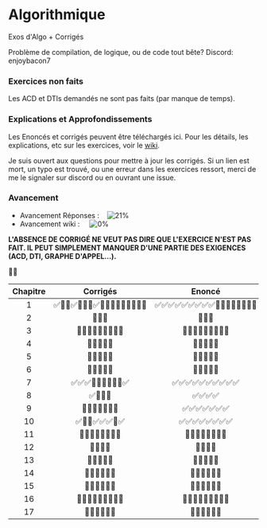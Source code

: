 # Algorithmique
Exos d'Algo + Corrigés

Problème de compilation, de logique, ou de code tout bête?
Discord: enjoybacon7

### Exercices non faits

Les ACD et DTIs demandés ne sont pas faits (par manque de temps).

### Explications et Approfondissements

Les Enoncés et corrigés peuvent être téléchargés ici. Pour les détails, les explications, etc sur les exercices, voir le [wiki](https://github.com/EnjoyBacon7/Algorithmique/wiki/Algorithmique).

Je suis ouvert aux questions pour mettre à jour les corrigés. Si un lien est mort, un typo est trouvé, ou une erreur dans les exercices ressort, merci de me le signaler sur discord ou en ouvrant une issue.

### Avancement

- Avancement Réponses : &nbsp;&nbsp; ![21%](https://progress-bar.dev/21)
- Avancement wiki : &nbsp;&nbsp;&nbsp; ![0%](https://progress-bar.dev/0)
<!-- 51/234 -->
<!-- 0/234 -->

**L'ABSENCE DE CORRIGÉ NE VEUT PAS DIRE QUE L'EXERCICE N'EST PAS FAIT. IL PEUT SIMPLEMENT MANQUER D'UNE PARTIE DES EXIGENCES (ACD, DTI, GRAPHE D'APPEL...).**

🔲✅

<center>

| Chapitre | Corrigés                                    | Enoncé                                     | Commentaires                                | Wiki                                       |
|:--------:|:-------------------------------------------:|:------------------------------------------:|:-------------------------------------------:|:------------------------------------------:|
| 1        | ✅🔲🔲✅🔲🔲🔲✅🔲🔲🔲🔲🔲🔲🔲🔲🔲 | ✅✅✅✅✅✅✅✅✅🔲🔲🔲🔲🔲🔲🔲🔲 | 🔲🔲🔲🔲🔲🔲🔲🔲🔲🔲🔲🔲🔲🔲🔲🔲🔲 | 🔲🔲🔲🔲🔲🔲🔲🔲🔲🔲🔲🔲🔲🔲🔲🔲🔲 |
| 2        | 🔲🔲🔲                                    | 🔲🔲🔲                                    | 🔲🔲🔲                                    | 🔲🔲🔲                                    |
| 3        | 🔲🔲🔲🔲🔲🔲🔲🔲🔲                     | 🔲🔲🔲🔲🔲🔲🔲🔲🔲                     | 🔲🔲🔲🔲🔲🔲🔲🔲🔲                     | 🔲🔲🔲🔲🔲🔲🔲🔲🔲                     |
| 4        | 🔲🔲🔲🔲🔲                               | 🔲🔲🔲🔲🔲                               | 🔲🔲🔲🔲🔲                               | 🔲🔲🔲🔲🔲                               |
| 5        | 🔲🔲🔲🔲🔲                               | 🔲🔲🔲🔲🔲                               | 🔲🔲🔲🔲🔲                               | 🔲🔲🔲🔲🔲                               |
| 6        | 🔲🔲🔲🔲🔲                               | 🔲🔲🔲🔲🔲                               | 🔲🔲🔲🔲🔲                               | 🔲🔲🔲🔲🔲                               |
| 7        | ✅✅✅🔲🔲🔲🔲🔲🔲✅                  | ✅✅✅✅✅✅✅✅✅✅                   | 🔲🔲🔲🔲🔲🔲🔲🔲🔲🔲                   | 🔲🔲🔲🔲🔲🔲🔲🔲🔲🔲                  |
| 8        | ✅🔲🔲🔲                                 | ✅✅✅✅                                  | 🔲🔲🔲🔲                                  | 🔲🔲🔲🔲                                 |
| 9        | 🔲🔲🔲🔲🔲🔲🔲                          | ✅✅✅✅✅✅✅                          | 🔲🔲🔲🔲🔲🔲🔲                          | 🔲🔲🔲🔲🔲🔲🔲                          |
| 10       | ✅🔲🔲✅✅✅🔲✅                       | ✅✅✅✅✅✅✅✅                        | 🔲🔲🔲🔲🔲🔲🔲🔲                        | 🔲🔲🔲🔲🔲🔲🔲🔲                       |
| 11       | 🔲🔲🔲🔲🔲🔲🔲🔲                       | 🔲🔲🔲🔲🔲🔲🔲🔲                        | 🔲🔲🔲🔲🔲🔲🔲🔲                        | 🔲🔲🔲🔲🔲🔲🔲🔲                       |
| 12       | 🔲🔲🔲🔲                                 | 🔲🔲🔲🔲                                  | 🔲🔲🔲🔲                                  | 🔲🔲🔲🔲                                 |
| 13       | 🔲🔲🔲🔲🔲                               | 🔲🔲🔲🔲🔲                               | 🔲🔲🔲🔲🔲                               | 🔲🔲🔲🔲🔲                               |
| 14       | 🔲🔲🔲🔲🔲🔲                            | 🔲🔲🔲🔲🔲🔲                             | 🔲🔲🔲🔲🔲🔲                             | 🔲🔲🔲🔲🔲🔲                            |
| 15       | 🔲🔲🔲🔲🔲🔲                            | 🔲🔲🔲🔲🔲🔲                             | 🔲🔲🔲🔲🔲🔲                             | 🔲🔲🔲🔲🔲🔲                            |
| 16       | 🔲🔲🔲🔲🔲🔲🔲🔲🔲                     | 🔲🔲🔲🔲🔲🔲🔲🔲🔲                     | 🔲🔲🔲🔲🔲🔲🔲🔲🔲                     | 🔲🔲🔲🔲🔲🔲🔲🔲🔲                     |
| 17       | 🔲🔲🔲🔲🔲🔲                            | 🔲🔲🔲🔲🔲🔲                             | 🔲🔲🔲🔲🔲🔲                             | 🔲🔲🔲🔲🔲🔲                            |


</center>


<!-- Need to review all exercices for pngs and pdfs -->